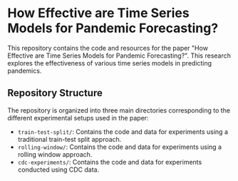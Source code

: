 # How Effective are Time Series Models for Pandemic Forecasting?

This repository contains the code and resources for the paper "How Effective are Time Series Models for Pandemic Forecasting?". This research explores the effectiveness of various time series models in predicting pandemics. 

## Repository Structure
The repository is organized into three main directories corresponding to the different experimental setups used in the paper:
- `train-test-split/`: Contains the code and data for experiments using a traditional train-test split approach.
- `rolling-window/`: Contains the code and data for experiments using a rolling window approach.
- `cdc-experiments/`: Contains the code and data for experiments conducted using CDC data.


